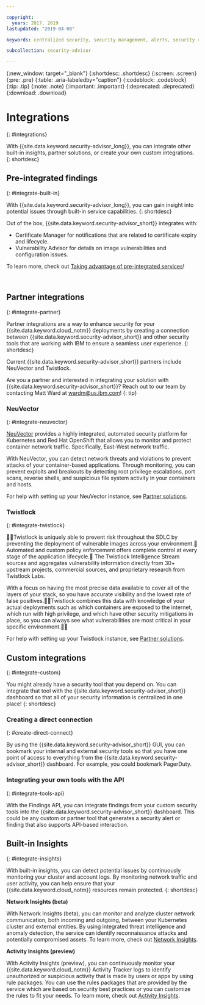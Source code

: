 ```yaml
---

copyright:
  years: 2017, 2019
lastupdated: "2019-04-08"

keywords: centralized security, security management, alerts, security risk, insights, threat detection

subcollection: security-advisor

---
```


{:new_window: target="_blank"}
{:shortdesc: .shortdesc}
{:screen: .screen}
{:pre: .pre}
{:table: .aria-labeledby="caption"}
{:codeblock: .codeblock}
{:tip: .tip}
{:note: .note}
{:important: .important}
{:deprecated: .deprecated}
{:download: .download}


# Integrations
{: #integrations}

With {{site.data.keyword.security-advisor_long}}, you can integrate other built-in insights, partner solutions, or create your own custom integrations.
{: shortdesc}


## Pre-integrated findings
{: #integrate-built-in}

With {{site.data.keyword.security-advisor_long}}, you can gain insight into potential issues through built-in service capabilities.
{: shortdesc}


Out of the box, {{site.data.keyword.security-advisor_short}} integrates with:

* Certificate Manager for notifications that are related to certificate expiry and lifecycle.
* Vulnerability Advisor for details on image vulnerabilities and configuration issues.

To learn more, check out [Taking advantage of pre-integrated services](/docs/services/security-advisor?topic=security-advisor-setup-services)!

</br>

## Partner integrations
{: #integrate-partner}

Partner integrations are a way to enhance security for your {{site.data.keyword.cloud_notm}} deployments by creating a connection between {{site.data.keyword.security-advisor_short}} and other security tools that are working with IBM to ensure a seamless user experience.
{: shortdesc}

Current {{site.data.keyword.security-advisor_short}} partners include NeuVector and Twistlock.

Are you a partner and interested in integrating your solution with {{site.data.keyword.security-advisor_short}}? Reach out to our team by contacting Matt Ward at wardm@us.ibm.com!
{: tip}

### NeuVector
{: #integrate-neuvector}

[NeuVector](https://neuvector.com/) provides a highly integrated, automated security platform for Kubernetes and Red Hat OpenShift that allows you to monitor and protect container network traffic. Specifically, East-West network traffic.

With NeuVector, you can detect network threats and violations to prevent attacks of your container-based applications. Through monitoring, you can prevent exploits and breakouts by detecting root privilege escalations, port scans, reverse shells, and suspicious file system activity in your containers and hosts.

For help with setting up your NeuVector instance, see [Partner solutions](/docs/services/security-advisor?topic=security-advisor-setup-partner#setup-neuvector).


### Twistlock
{: #integrate-twistlock}

Twistlock is uniquely able to prevent risk throughout the SDLC by preventing the deployment of vulnerable images across your environment. Automated and custom policy enforcement offers complete control at every stage of the application lifecycle. The Twistlock Intelligence Stream sources and aggregates vulnerability information directly from 30+ upstream projects, commercial sources, and proprietary research from Twistlock Labs.

With a focus on having the most precise data available to cover all of the layers of your stack, so you have accurate visibility and the lowest rate of false positives.Twistlock combines this data with knowledge of your actual deployments such as which containers are exposed to the internet, which run with high privilege, and which have other security mitigations in place, so you can always see what vulnerabilities are most critical in your specific environment.

For help with setting up your Twistlock instance, see [Partner solutions](/docs/services/security-advisor?topic=security-advisor-setup-partner#setup-twistlock).
</br>


## Custom integrations
{: #integrate-custom}

You might already have a security tool that you depend on. You can integrate that tool with the {{site.data.keyword.security-advisor_short}} dashboard so that all of your security information is centralized in one place!
{: shortdesc}

### Creating a direct connection
{: #create-direct-connect}

By using the {{site.data.keyword.security-advisor_short}} GUI, you can bookmark your internal and external security tools so that you have one point of access to everything from the {{site.data.keyword.security-advisor_short}} dashboard. For example, you could bookmark PagerDuty.

### Integrating your own tools with the API
{: #integrate-tools-api}

With the Findings API, you can integrate findings from your custom security tools into the {{site.data.keyword.security-advisor_short}} dashboard. This could be any custom or partner tool that generates a security alert or finding that also supports API-based interaction.

## Built-in Insights
{: #integrate-insights}

With built-in insights, you can detect potential issues by continuously monitoring your cluster and account logs. By monitoring network traffic and user activity, you can help ensure that your {{site.data.keyword.cloud_notm}} resources remain protected.
{: shortdesc}

**Network Insights (beta)**

With Network Insights (beta), you can monitor and analyze cluster network communication, both incoming and outgoing, between your Kubernetes cluster and external entities. By using integrated threat intelligence and anomaly detection, the service can identify reconnaissance attacks and potentially compromised assets. To learn more, check out [Network Insights](/docs/services/security-advisor?topic=security-advisor-network).

**Activity Insights (preview)**

With Activity Insights (preview), you can continuously monitor your {{site.data.keyword.cloud_notm}} Activity Tracker logs to identify unauthorized or suspicious activity that is made by users or apps by using rule packages. You can use the rules packages that are provided by the service which are based on security best practices or you can customize the rules to fit your needs. To learn more, check out [Activity Insights](/docs/services/security-advisor?topic=security-advisor-activity).
